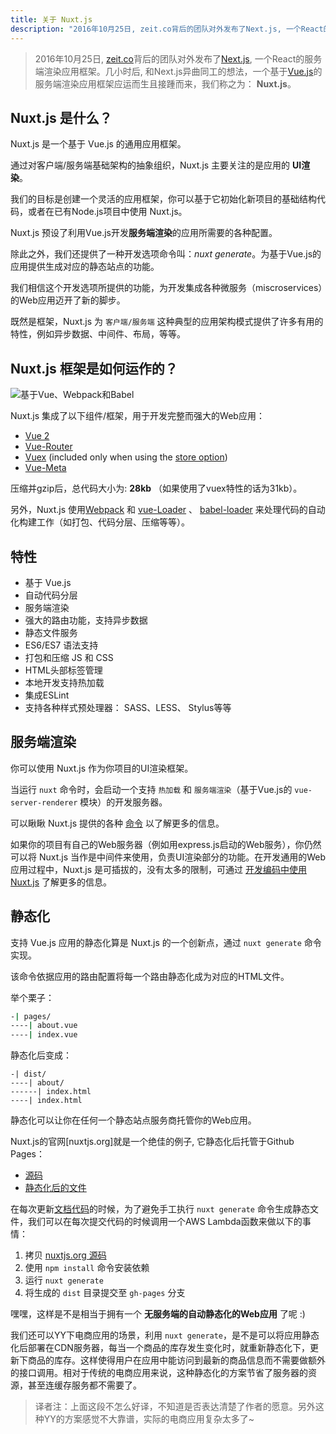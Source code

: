 ```yaml
---
title: 关于 Nuxt.js
description: "2016年10月25日, zeit.co背后的团队对外发布了Next.js, 一个React的服务端渲染应用框架。几小时后, 和Next.js异曲同工的想法，一个基于Vue.js的服务端渲染应用框架应运而生且接踵而来，我们称之为： Nuxt.js。"
---
```


> 2016年10月25日, [zeit.co](https://zeit.co/)背后的团队对外发布了[Next.js](https://zeit.co/blog/next), 一个React的服务端渲染应用框架。几小时后, 和Next.js异曲同工的想法，一个基于[Vue.js](https://vuejs.org)的服务端渲染应用框架应运而生且接踵而来，我们称之为： **Nuxt.js**。

## Nuxt.js 是什么？

Nuxt.js 是一个基于 Vue.js 的通用应用框架。

通过对客户端/服务端基础架构的抽象组织，Nuxt.js 主要关注的是应用的 **UI渲染**。

我们的目标是创建一个灵活的应用框架，你可以基于它初始化新项目的基础结构代码，或者在已有Node.js项目中使用 Nuxt.js。

Nuxt.js 预设了利用Vue.js开发**服务端渲染**的应用所需要的各种配置。

除此之外，我们还提供了一种开发选项命令叫：*nuxt generate*。为基于Vue.js的应用提供生成对应的静态站点的功能。

我们相信这个开发选项所提供的功能，为开发集成各种微服务（miscroservices）的Web应用迈开了新的脚步。

既然是框架，Nuxt.js 为 `客户端/服务端` 这种典型的应用架构模式提供了许多有用的特性，例如异步数据、中间件、布局，等等。

## Nuxt.js 框架是如何运作的？

![基于Vue、Webpack和Babel](https://i.imgur.com/avEUftE.png)

Nuxt.js 集成了以下组件/框架，用于开发完整而强大的Web应用：
- [Vue 2](https://github.com/vuejs/vue)
- [Vue-Router](https://github.com/vuejs/vue-router)
- [Vuex](https://github.com/vuejs/vuex) (included only when using the [store option](/guide/vuex-store))
- [Vue-Meta](https://github.com/declandewet/vue-meta)

压缩并gzip后，总代码大小为: **28kb** （如果使用了vuex特性的话为31kb）。

另外，Nuxt.js 使用[Webpack](https://github.com/webpack/webpack) 和 [vue-Loader](https://github.com/vuejs/vue-loader) 、 [babel-loader](https://github.com/babel/babel-loader) 来处理代码的自动化构建工作（如打包、代码分层、压缩等等）。

## 特性

- 基于 Vue.js
- 自动代码分层
- 服务端渲染
- 强大的路由功能，支持异步数据
- 静态文件服务
- ES6/ES7 语法支持
- 打包和压缩 JS 和 CSS
- HTML头部标签管理
- 本地开发支持热加载
- 集成ESLint
- 支持各种样式预处理器： SASS、LESS、 Stylus等等

## 服务端渲染

你可以使用 Nuxt.js 作为你项目的UI渲染框架。

当运行 `nuxt` 命令时，会启动一个支持 `热加载` 和 `服务端渲染`（基于Vue.js的 `vue-server-renderer` 模块）的开发服务器。

可以瞅瞅 Nuxt.js 提供的各种 [命令](/guide/commands) 以了解更多的信息。

如果你的项目有自己的Web服务器（例如用express.js启动的Web服务），你仍然可以将 Nuxt.js 当作是中间件来使用，负责UI渲染部分的功能。在开发通用的Web应用过程中，Nuxt.js 是可插拔的，没有太多的限制，可通过 [开发编码中使用Nuxt.js](/api) 了解更多的信息。

## 静态化

支持 Vue.js 应用的静态化算是 Nuxt.js 的一个创新点，通过 `nuxt generate` 命令实现。

该命令依据应用的路由配置将每一个路由静态化成为对应的HTML文件。

举个栗子：

```bash
-| pages/
----| about.vue
----| index.vue
```

静态化后变成：
```
-| dist/
----| about/
------| index.html
----| index.html
```

静态化可以让你在任何一个静态站点服务商托管你的Web应用。

Nuxt.js的官网[nuxtjs.org]就是一个绝佳的例子, 它静态化后托管于Github Pages：
- [源码](https://github.com/nuxt/nuxtjs.org)
- [静态化后的文件](https://github.com/nuxt/nuxtjs.org/tree/gh-pages)

在每次更新[文档代码](https://github.com/nuxt/docs)的时候，为了避免手工执行 `nuxt generate` 命令生成静态文件，我们可以在每次提交代码的时候调用一个AWS Lambda函数来做以下的事情：
1. 拷贝 [nuxtjs.org 源码](https://github.com/nuxt/nuxtjs.org)
2. 使用 `npm install` 命令安装依赖
3. 运行 `nuxt generate`
4. 将生成的 `dist` 目录提交至 `gh-pages` 分支

嘿嘿，这样是不是相当于拥有一个 **无服务端的自动静态化的Web应用** 了呢 :)

我们还可以YY下电商应用的场景，利用 `nuxt generate`，是不是可以将应用静态化后部署在CDN服务器，每当一个商品的库存发生变化时，就重新静态化下，更新下商品的库存。这样使得用户在应用中能访问到最新的商品信息而不需要做额外的接口调用。相对于传统的电商应用来说，这种静态化的方案节省了服务器的资源，甚至连缓存服务都不需要了。

> 译者注：上面这段不怎么好译，不知道是否表达清楚了作者的愿意。另外这种YY的方案感觉不大靠谱，实际的电商应用复杂太多了~
